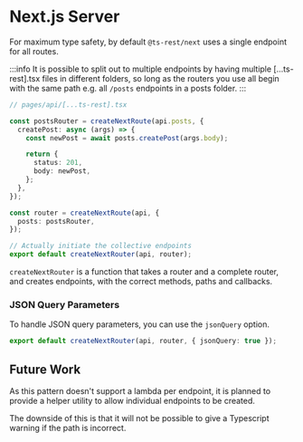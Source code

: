 # Next.js Server

For maximum type safety, by default `@ts-rest/next` uses a single endpoint for all routes.

:::info
It is possible to split out to multiple endpoints by having multiple [...ts-rest].tsx files in different folders, so long as the routers you use all begin with the same path e.g. all `/posts` endpoints in a posts folder.
:::

```typescript
// pages/api/[...ts-rest].tsx

const postsRouter = createNextRoute(api.posts, {
  createPost: async (args) => {
    const newPost = await posts.createPost(args.body);

    return {
      status: 201,
      body: newPost,
    };
  },
});

const router = createNextRoute(api, {
  posts: postsRouter,
});

// Actually initiate the collective endpoints
export default createNextRouter(api, router);
```

`createNextRouter` is a function that takes a router and a complete router, and creates endpoints, with the correct methods, paths and callbacks.

### JSON Query Parameters

To handle JSON query parameters, you can use the `jsonQuery` option.

```typescript
export default createNextRouter(api, router, { jsonQuery: true });
```

## Future Work

As this pattern doesn't support a lambda per endpoint, it is planned to provide a helper utility to allow individual endpoints to be created.

The downside of this is that it will not be possible to give a Typescript warning if the path is incorrect.
